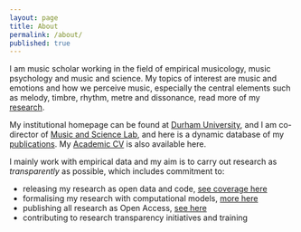 ```yaml
---
layout: page
title: About
permalink: /about/
published: true
---
```


I am music scholar working in the field of empirical musicology, music psychology and music and science. My topics of interest are music and emotions and how we perceive music, especially the central elements such as melody, timbre, rhythm, metre and dissonance, read more of my [research](https://tuomaseerola.github.io/).

My institutional homepage can be found at [Durham University](https://www.durham.ac.uk/staff/tuomas-eerola/), and I am co-director of [Music and Science Lab](https://musicscience.net/), and here is a dynamic database of my [publications](https://tuomaseerola.github.io/publications). My [Academic CV](tuomaseerola_CV.pdf) is also available here.

I mainly work with empirical data and my aim is to carry out research as _transparently_ as possible, which includes commitment to:

* releasing my research as open data and code, [see coverage here](http://github.com/tuomaseerola/opendata/)
* formalising my research with computational models, [more here](_posts/2021-10-17-topic.md)
* publishing all research as Open Access, [see here](publications.md)
* contributing to research transparency initiatives and training
